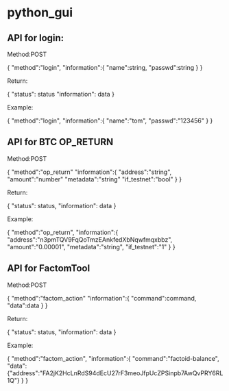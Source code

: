 # python_gui
## API for login:

  Method:POST
  
  {
  	"method":"login",
  	"information":{
		"name":string,
		"passwd":string
  	}
  }

Return:

{
    "status": status
    "information": data
}

Example:

{
	"method":"login",
	"information":{
		"name":"tom",
		"passwd":"123456"
	}
}

## API for BTC OP_RETURN

  Method:POST
  
  
 {
"method":"op_return"
"information":{
	"address":"string",
	"amount":"number"
	"metadata":"string"
	"if_testnet":"bool"
			  }
}

Return:

{
    "status": status,
    "information": data
}

Example:

{
"method":"op_return",
"information":{
	"address":"n3pmTQV9FqQoTmzEAnkfedXbNqwfmqxbbz",
	"amount":"0.00001",
	"metadata":"string",
	"if_testnet":"1"
			  }
}

## API for FactomTool

 Method:POST
 
 {
"method":"factom_action"
"information":{
	"command":command,
	"data":data
			  }
}

Return:

{
    "status": status,
    "information": data
}

Example:

{
"method":"factom_action",
"information":{
	"command":"factoid-balance",
	"data":{"address":"FA2jK2HcLnRdS94dEcU27rF3meoJfpUcZPSinpb7AwQvPRY6RL1Q"}
			  }
}
